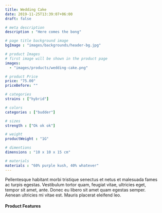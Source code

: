 ```yaml
---
title: Wedding Cake
date: 2019-11-25T13:39:07+06:00
draft: false

# meta description
description : "Here comes the bong"

# page title background image
bgImage : "images/backgrounds/header-bg.jpg"

# product Images
# first image will be shown in the product page
images:
  - "images/products/wedding-cake.png"

# product Price
price: "75.00"
priceBefore: ""

# categories
strains : ["hybrid"]

# colors 
categories : ["budder"]

# sizes
strength : ["Ok ok ok"]

# weight
productWeight : "1G"

# dimentions
dimensions : "10 x 10 x 15 cm"

# materials
materials : "60% purple kush, 40% whatever"
---
```


Pellentesque habitant morbi tristique senectus et netus et malesuada fames ac turpis egestas. Vestibulum tortor quam, feugiat vitae, ultricies eget, tempor sit amet, ante. Donec eu libero sit amet quam egestas semper. Aenean ultricies mi vitae est. Mauris placerat eleifend leo.

#### Product Features

